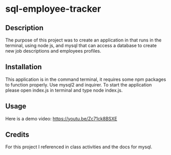 # sql-employee-tracker

## Description

The purpose of this project was to create an application in that runs in the terminal, using node js, and mysql that can access a database to create new job descriptions and employees profiles. 

## Installation

This application is in the command terminal, it requires some npm packages to function properly. Use mysql2 and inquirer. To start the application please open index.js in terminal and type node index.js.

## Usage

Here is a demo video: https://youtu.be/Zc71ck8BSXE


## Credits

For this project I referenced in class activities and the docs for mysql.
